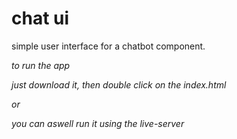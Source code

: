 # chat ui
simple user interface for a chatbot component.

*to run the app*

*just download it, then double click on the index.html*

*or*

*you can aswell run it using the live-server*